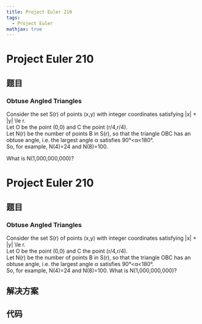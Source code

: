 ```yaml
---
title: Project Euler 210
tags:
  - Project Euler
mathjax: true
---
```

<escape><!-- more --></escape>
    
# Project Euler 210
## 题目
### Obtuse Angled Triangles

Consider the set S(r) of points (x,y) with integer coordinates satisfying |x| + |y| \le r. <br />
Let O be the point (0,0) and C the point (r/4,r/4). <br />
Let N(r) be the number of points B in S(r), so that the triangle OBC has an obtuse angle, i.e. the largest angle α satisfies 90°<α<180°.<br />
So, for example, N(4)=24 and N(8)=100.

What is N(1,000,000,000)?






# Project Euler 210
## 题目
### Obtuse Angled Triangles

Consider the set S(r) of points (x,y) with integer coordinates satisfying |x| + |y| \le r.<br>Let O be the point (0,0) and C the point (r/4,r/4).<br>Let N(r) be the number of points B in S(r), so that the triangle OBC has an obtuse angle, i.e. the largest angle α satisfies 90°<α<180°.<br>So, for example, N(4)=24 and N(8)=100.
What is N(1,000,000,000)?


## 解决方案


## 代码


